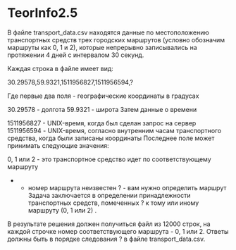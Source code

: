 # TeorInfo2.5
В файле transport_data.csv находятся данные по местоположению транспортных средств трех городских маршрутов (условно обозначим маршруты как 0, 1 и 2), которые непрерывно записывались на протяжении 4 дней с интервалом 30 секунд.

Каждая строка в файле имеет вид:

30.29578,59.9321,1511956827,1511956594,?

Где первые два поля - географические координаты в градусах

30.29578 - долгота
59.9321 - широта
Затем данные о времени

1511956827 - UNIX-время, когда был сделан запрос на сервер
1511956594 - UNIX-время, согласно внутренним часам транспортного средства, когда были записаны координаты
Последнее поле может принимать следующие значения:

0, 1 или 2 - это транспортное средство идет по соответствующему маршруту
- - номер маршрута неизвестен
? - вам нужно определить маршрут
Задача заключается в определении принадлежности транспортных средств, помеченных ? к тому или иному маршруту (0, 1 или 2) .

В результате решения должен получиться файл из 12000 строк, на каждой строчке номер соответствующего маршрута - 0, 1 или 2. Ответы должны быть в порядке следования ? в файле transport_data.csv.
